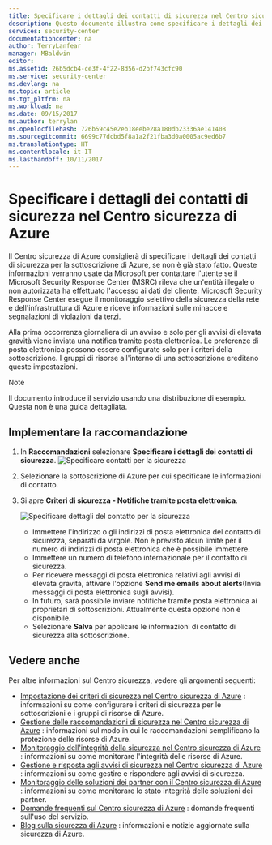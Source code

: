 ```yaml
---
title: Specificare i dettagli dei contatti di sicurezza nel Centro sicurezza di Azure | Documentazione Microsoft
description: Questo documento illustra come specificare i dettagli dei contatti di sicurezza nel Centro sicurezza di Azure.
services: security-center
documentationcenter: na
author: TerryLanfear
manager: MBaldwin
editor: 
ms.assetid: 26b5dcb4-ce3f-4f22-8d56-d2bf743cfc90
ms.service: security-center
ms.devlang: na
ms.topic: article
ms.tgt_pltfrm: na
ms.workload: na
ms.date: 09/15/2017
ms.author: terrylan
ms.openlocfilehash: 726b59c45e2eb18eebe28a180db23336ae141408
ms.sourcegitcommit: 6699c77dcbd5f8a1a2f21fba3d0a0005ac9ed6b7
ms.translationtype: HT
ms.contentlocale: it-IT
ms.lasthandoff: 10/11/2017
---
```

# <a name="provide-security-contact-details-in-azure-security-center"></a>Specificare i dettagli dei contatti di sicurezza nel Centro sicurezza di Azure
Il Centro sicurezza di Azure consiglierà di specificare i dettagli dei contatti di sicurezza per la sottoscrizione di Azure, se non è già stato fatto. Queste informazioni verranno usate da Microsoft per contattare l'utente se il Microsoft Security Response Center (MSRC) rileva che un'entità illegale o non autorizzata ha effettuato l'accesso ai dati del cliente. Microsoft Security Response Center esegue il monitoraggio selettivo della sicurezza della rete e dell'infrastruttura di Azure e riceve informazioni sulle minacce e segnalazioni di violazioni da terzi.

Alla prima occorrenza giornaliera di un avviso e solo per gli avvisi di elevata gravità viene inviata una notifica tramite posta elettronica. Le preferenze di posta elettronica possono essere configurate solo per i criteri della sottoscrizione. I gruppi di risorse all'interno di una sottoscrizione ereditano queste impostazioni.

> [!NOTE]
> Il documento introduce il servizio usando una distribuzione di esempio.  Questa non è una guida dettagliata.
>
>

## <a name="implement-the-recommendation"></a>Implementare la raccomandazione
1. In **Raccomandazioni** selezionare **Specificare i dettagli dei contatti di sicurezza**.
   ![Specificare contatti per la sicurezza][1]
2. Selezionare la sottoscrizione di Azure per cui specificare le informazioni di contatto.
3. Si apre **Criteri di sicurezza - Notifiche tramite posta elettronica**.

   ![Specificare dettagli del contatto per la sicurezza][2]

   * Immettere l'indirizzo o gli indirizzi di posta elettronica del contatto di sicurezza, separati da virgole. Non è previsto alcun limite per il numero di indirizzi di posta elettronica che è possibile immettere.
   * Immettere un numero di telefono internazionale per il contatto di sicurezza.
   * Per ricevere messaggi di posta elettronica relativi agli avvisi di elevata gravità, attivare l'opzione **Send me emails about alerts**(Invia messaggi di posta elettronica sugli avvisi).
   * In futuro, sarà possibile inviare notifiche tramite posta elettronica ai proprietari di sottoscrizioni. Attualmente questa opzione non è disponibile.
   * Selezionare **Salva** per applicare le informazioni di contatto di sicurezza alla sottoscrizione.

## <a name="see-also"></a>Vedere anche
Per altre informazioni sul Centro sicurezza, vedere gli argomenti seguenti:

* [Impostazione dei criteri di sicurezza nel Centro sicurezza di Azure](security-center-policies.md) : informazioni su come configurare i criteri di sicurezza per le sottoscrizioni e i gruppi di risorse di Azure.
* [Gestione delle raccomandazioni di sicurezza nel Centro sicurezza di Azure](security-center-recommendations.md) : informazioni sul modo in cui le raccomandazioni semplificano la protezione delle risorse di Azure.
* [Monitoraggio dell'integrità della sicurezza nel Centro sicurezza di Azure](security-center-monitoring.md) : informazioni su come monitorare l'integrità delle risorse di Azure.
* [Gestione e risposta agli avvisi di sicurezza nel Centro sicurezza di Azure](security-center-managing-and-responding-alerts.md) : informazioni su come gestire e rispondere agli avvisi di sicurezza.
* [Monitoraggio delle soluzioni dei partner con il Centro sicurezza di Azure](security-center-partner-solutions.md) : informazioni su come monitorare lo stato integrità delle soluzioni dei partner.
* [Domande frequenti sul Centro sicurezza di Azure](security-center-faq.md) : domande frequenti sull'uso del servizio.
* [Blog sulla sicurezza di Azure](http://blogs.msdn.com/b/azuresecurity/) : informazioni e notizie aggiornate sulla sicurezza di Azure.

<!--Image references-->
[1]: ./media/security-center-provide-security-contacts/provide-contacts.png
[2]:./media/security-center-provide-security-contacts/provide-contact-details.png
